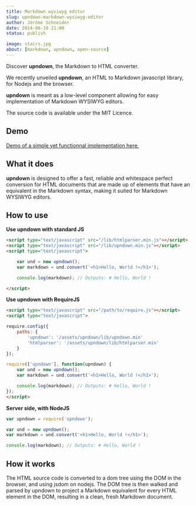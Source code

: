 ```yaml
---
title: Markdown wysiwyg editor
slug: upndown-markdown-wysiwyg-editor
author: Jérôme Schneider
date: 2014-06-10 21:00
status: publish

image: stairs.jpg
about: [markdown, upndown, open-source]
---
```

Discover **upndown**, the Markdown to HTML converter.

We recently unveiled **upndown**, an HTML to Markdown javascript library, for Nodejs and the browser.

**upndown** is meant as a low-level component allowing for easy implementation of Markdown WYSIWYG editors.

The source code is available under the MIT Licence.

## Demo

[Demo of a simple yet functionnal implementation here.](http://upndown.netgusto.com/)

## What it does

**upndown** is designed to offer a fast, reliable and whitespace perfect conversion for HTML documents that are made up of elements that have an equivalent in the Markdown syntax, making it suited for Markdown WYSIWYG editors.

## How to use

**Use upndown with standard JS**

```html
<script type="text/javascript" src="/lib/htmlparser.min.js"></script>
<script type="text/javascript" src="/lib/upndown.min.js"></script>
<script type="text/javascript">

    var und = new upndown();
    var markdown = und.convert('<h1>Hello, World !</h1>');

    console.log(markdown); // Outputs: # Hello, World !

</script>
```

**Use upndown with RequireJS**

```html
<script type="text/javascript" src="/path/to/require.js"></script>
<script type="text/javascript">

require.config({
    paths: {
        'upndown': '/assets/upndown/lib/upndown.min'
        'htmlparser': '/assets/upndown/lib/htmlparser.min'
    }
});

require(['upndown'], function(upndown) {
    var und = new upndown();
    var markdown = und.convert('<h1>Hello, World !</h1>');

    console.log(markdown); // Outputs: # Hello, World !
});
</script>
```

**Server side, with NodeJS**

```javascript
var upndown = require('upndown');

var und = new upndown();
var markdown = und.convert('<h1>Hello, World !</h1>');

console.log(markdown); // Outputs: # Hello, World !
```

## How it works

The HTML source code is converted to a dom tree using the DOM in the browser, and using jsdom on nodejs. The DOM tree is then walked and parsed by upndown to project a Markdown equivalent for every HTML element in the DOM, resulting in a clean, fresh Markdown document.